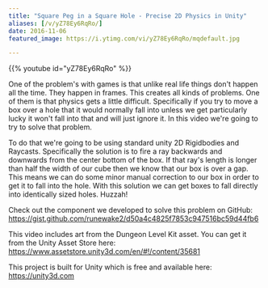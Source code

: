 ```yaml
---
title: "Square Peg in a Square Hole - Precise 2D Physics in Unity"
aliases: [/v/yZ78Ey6RqRo/]
date: 2016-11-06
featured_image: https://i.ytimg.com/vi/yZ78Ey6RqRo/mqdefault.jpg

---
```


{{% youtube id="yZ78Ey6RqRo" %}}

One of the problem's with games is that unlike real life things don't happen all the time. They happen in frames. This creates all kinds of problems. One of them is that physics gets a little difficult. Specifically if you try to move a box over a hole that it would normally fall into unless we get particularly lucky it won't fall into that and will just ignore it. In this video we're going to try to solve that problem.

To do that we're going to be using standard unity 2D Rigidbodies and Raycasts. Specifically the solution is to fire a ray backwards and downwards from the center bottom of the box. If that ray's length is longer than half the width of our cube then we know that our box is over a gap. This means we can do some minor manual correction to our box in order to get it to fall into the hole. With this solution we can get boxes to fall directly into identically sized holes. Huzzah!

Check out the component we developed to solve this problem on GitHub: https://gist.github.com/runewake2/d50a4c4825f7853c947516bc59d44fb6

This video includes art from the Dungeon Level Kit asset. You can get it from the Unity Asset Store here: https://www.assetstore.unity3d.com/en/#!/content/35681

This project is built for Unity which is free and available here: https://unity3d.com